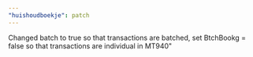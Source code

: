 ```yaml
---
"huishoudboekje": patch
---
```


Changed batch to true so that transactions are batched, set BtchBookg = false so that transactions are individual in MT940"
